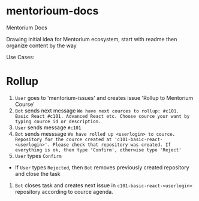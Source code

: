 # mentorioum-docs

Mentorium Docs

Drawing initial idea for Mentorium ecosystem, start with readme then organize content by the way

Use Cases:

# Rollup

1. `User` goes to 'mentorium-issues' and creates issue 'Rollup to Mentorium Course' 
1. `Bot` sends next message `We have next cources to rollup: #c101. Basic React #c101. Advanced React etc. Choose cource your want by typing cource id or description.`
1.  `User` sends message `#c101`  
1.  `Bot`  sends messsage `We have rolled up <userlogin> to cource. Repository for the cource created at 'c101-basic-react-<userlogin>'. Please check that repository was created. If everything is ok, then type 'Confirm', otherwise type 'Reject'`
1. `User` types `Confirm`
- If `User` types `Rejected`, then `Bot` removes previously created repository and close the task   
1. `Bot`  closes task and creates next issue in `c101-basic-react-<userlogin>` repository according to cource agenda.

